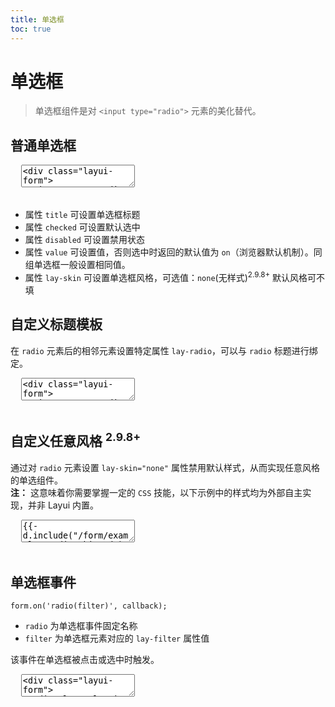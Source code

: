 ```yaml
---
title: 单选框
toc: true
---
```

 
# 单选框

> 单选框组件是对 `<input type="radio">` 元素的美化替代。

<h2 id="normal" lay-toc="{}">普通单选框</h2>

<pre class="layui-code" lay-options="{preview: true, layout: ['preview', 'code'], tools: ['full'], done: function(obj){
  obj.render();
}}">
  <textarea>
<div class="layui-form">
  <input type="radio" name="AAA" value="1" title="默认">
  <input type="radio" name="AAA" value="2" title="选中" checked> 
  <input type="radio" name="AAA" value="3" title="禁用" disabled> 
</div>

<!-- import layui -->
  </textarea>
</pre>

- 属性 `title` 可设置单选框标题
- 属性 `checked` 可设置默认选中
- 属性 `disabled` 可设置禁用状态
- 属性 `value` 可设置值，否则选中时返回的默认值为 `on`（浏览器默认机制）。同组单选框一般设置相同值。
- 属性 `lay-skin` 可设置单选框风格，可选值：`none`(无样式)<sup>2.9.8+</sup> 默认风格可不填

<h2 id="title" lay-toc="{}">自定义标题模板</h2>

在 `radio` 元素后的相邻元素设置特定属性 `lay-radio`，可以与 `radio` 标题进行绑定。

<pre class="layui-code" lay-options="{preview: true, layout: ['preview', 'code'], tools: ['full'], done: function(obj){
  obj.render();
}}">
  <textarea>
<div class="layui-form">
  <input type="radio" name="AAA" value="0" title="默认">
  <div lay-radio>
    <span style="color: blue;">自定义模板 ♂</span>
  </div>
  <input type="radio" name="AAA" value="1" title="默认">
  <div lay-radio>
    <span style="color: pink;">自定义模板 ♀</span>
  </div>
</div>

<!-- import layui -->
  </textarea>
</pre>

<h2 id="skin" lay-toc="{hot: true}">自定义任意风格 <sup>2.9.8+</sup></h2>

通过对 `radio` 元素设置 `lay-skin="none"` 属性禁用默认样式，从而实现任意风格的单选组件。<br>
**注：** 这意味着你需要掌握一定的 `CSS` 技能，以下示例中的样式均为外部自主实现，并非 Layui 内置。

<pre class="layui-code" lay-options="{preview: true, codeStyle: 'height: 508px;', layout: ['preview', 'code'], tools: ['full'], done: function(obj){
  obj.render();
}}">
  <textarea>
{{- d.include("/form/examples/radio.skin.md") }}
  </textarea>
</pre>

<h2 id="on" lay-toc="{hot: true}">单选框事件</h2>

`form.on('radio(filter)', callback);`

- `radio` 为单选框事件固定名称
- `filter` 为单选框元素对应的 `lay-filter` 属性值

该事件在单选框被点击或选中时触发。

<pre class="layui-code" lay-options="{preview: true, layout: ['code', 'preview'], tools: ['full'], done: function(obj){
  obj.render();
}}">
  <textarea>
<div class="layui-form">
  <div class="layui-form-item">
    <input type="radio" name="AAA" value="1" title="选项1" lay-filter="demo-radio-filter" checked>
    <input type="radio" name="AAA" value="2" lay-filter="demo-radio-filter" title="选项2"> 
    <input type="radio" name="AAA" value="3" lay-filter="demo-radio-filter" title="选项3"> 
  </div>
  <div class="layui-form-item">
    <button class="layui-btn" lay-submit lay-filter="demo-radio-submit">确认</button>
  </div>
</div>

<!-- import layui --> 
<script>
layui.use(function(){
  var form = layui.form;
  var layer = layui.layer;

  // radio 事件
  form.on('radio(demo-radio-filter)', function(data){
    var elem = data.elem; // 获得 radio 原始 DOM 对象
    var checked = elem.checked; // 获得 radio 选中状态
    var value = elem.value; // 获得 radio 值
    var othis = data.othis; // 获得 radio 元素被替换后的 jQuery 对象
    
    layer.msg(['value: '+ value, 'checked: '+ checked].join('<br>'));
  });

  // 通过表单提交事件，演示 radio 不同状态下的字段结果
  form.on('submit(demo-radio-submit)', function(data){
    var field = data.field; // 获取表单字段值
    // 显示填写结果，仅作演示用
    layer.alert(JSON.stringify(field), {
      title: '当前填写的字段值'
    });
    // 此处可执行 Ajax 等操作
    // …
    return false; // 阻止默认 form 跳转
  });
});
</script>
  </textarea>


